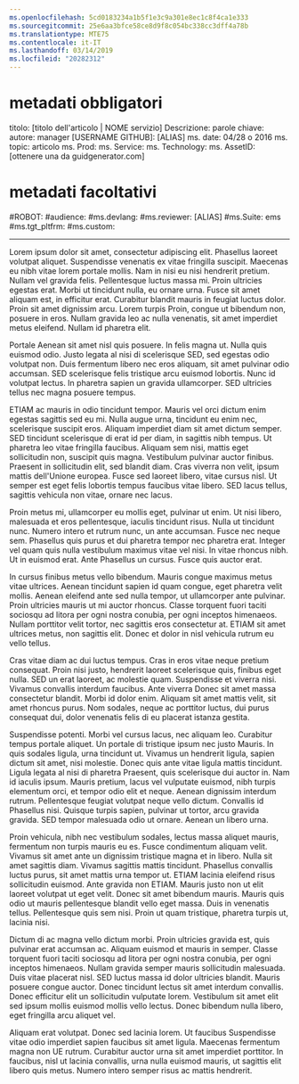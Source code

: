 ```yaml
---
ms.openlocfilehash: 5cd0183234a1b5f1e3c9a301e8ec1c8f4ca1e333
ms.sourcegitcommit: 25e6aa3bfce58ce8d9f8c054bc338cc3dff4a78b
ms.translationtype: MTE75
ms.contentlocale: it-IT
ms.lasthandoff: 03/14/2019
ms.locfileid: "20282312"
---
```

# <a name="required-metadata"></a>metadati obbligatori

titolo: [titolo dell'articolo | NOME servizio] Descrizione: parole chiave: autore: manager [USERNAME GITHUB]: [ALIAS] ms. date: 04/28 o 2016 ms. topic: articolo ms. Prod: ms. Service: ms. Technology: ms. AssetID: [ottenere una da guidgenerator.com]

# <a name="optional-metadata"></a>metadati facoltativi

#<a name="robots"></a>ROBOT:
#<a name="audience"></a>audience:
#<a name="msdevlang"></a>ms.devlang:
#<a name="msreviewer-alias"></a>ms.reviewer: [ALIAS]
#<a name="mssuite-ems"></a>ms.Suite: ems
#<a name="mstgtpltfrm"></a>ms.tgt_pltfrm:
#<a name="mscustom"></a>ms.custom:

---
Lorem ipsum dolor sit amet, consectetur adipiscing elit. Phasellus laoreet volutpat aliquet. Suspendisse venenatis ex vitae fringilla suscipit. Maecenas eu nibh vitae lorem portale mollis. Nam in nisi eu nisi hendrerit pretium. Nullam vel gravida felis. Pellentesque luctus massa mi. Proin ultricies egestas erat. Morbi ut tincidunt nulla, eu ornare urna. Fusce sit amet aliquam est, in efficitur erat. Curabitur blandit mauris in feugiat luctus dolor. Proin sit amet dignissim arcu. Lorem turpis Proin, congue ut bibendum non, posuere in eros. Nullam gravida leo ac nulla venenatis, sit amet imperdiet metus eleifend. Nullam id pharetra elit.

Portale Aenean sit amet nisl quis posuere. In felis magna ut. Nulla quis euismod odio. Justo legata al nisi di scelerisque SED, sed egestas odio volutpat non. Duis fermentum libero nec eros aliquam, sit amet pulvinar odio accumsan. SED scelerisque felis tristique arcu euismod lobortis. Nunc id volutpat lectus. In pharetra sapien un gravida ullamcorper. SED ultricies tellus nec magna posuere tempus.

ETIAM ac mauris in odio tincidunt tempor. Mauris vel orci dictum enim egestas sagittis sed eu mi. Nulla augue urna, tincidunt eu enim nec, scelerisque suscipit eros. Aliquam imperdiet diam sit amet dictum semper. SED tincidunt scelerisque di erat id per diam, in sagittis nibh tempus. Ut pharetra leo vitae fringilla faucibus. Aliquam sem nisi, mattis eget sollicitudin non, suscipit quis magna. Vestibulum pulvinar auctor finibus. Praesent in sollicitudin elit, sed blandit diam. Cras viverra non velit, ipsum mattis dell'Unione europea. Fusce sed laoreet libero, vitae cursus nisl. Ut semper est eget felis lobortis tempus faucibus vitae libero. SED lacus tellus, sagittis vehicula non vitae, ornare nec lacus.

Proin metus mi, ullamcorper eu mollis eget, pulvinar ut enim. Ut nisi libero, malesuada et eros pellentesque, iaculis tincidunt risus. Nulla ut tincidunt nunc. Numero intero et rutrum nunc, un ante accumsan. Fusce nec neque sem. Phasellus quis purus et dui pharetra tempor nec pharetra erat. Integer vel quam quis nulla vestibulum maximus vitae vel nisi. In vitae rhoncus nibh. Ut in euismod erat. Ante Phasellus un cursus. Fusce quis auctor erat.

In cursus finibus metus vello bibendum. Mauris congue maximus metus vitae ultrices. Aenean tincidunt sapien id quam congue, eget pharetra velit mollis. Aenean eleifend ante sed nulla tempor, ut ullamcorper ante pulvinar. Proin ultricies mauris ut mi auctor rhoncus. Classe torquent fuori taciti sociosqu ad litora per ogni nostra conubia, per ogni inceptos himenaeos. Nullam porttitor velit tortor, nec sagittis eros consectetur at. ETIAM sit amet ultrices metus, non sagittis elit. Donec et dolor in nisl vehicula rutrum eu vello tellus.

Cras vitae diam ac dui luctus tempus. Cras in eros vitae neque pretium consequat. Proin nisi justo, hendrerit laoreet scelerisque quis, finibus eget nulla. SED un erat laoreet, ac molestie quam. Suspendisse et viverra nisi. Vivamus convallis interdum faucibus. Ante viverra Donec sit amet massa consectetur blandit. Morbi id dolor enim. Aliquam sit amet mattis velit, sit amet rhoncus purus. Nom sodales, neque ac porttitor luctus, dui purus consequat dui, dolor venenatis felis di eu placerat istanza gestita.

Suspendisse potenti. Morbi vel cursus lacus, nec aliquam leo. Curabitur tempus portale aliquet. Un portale di tristique ipsum nec justo Mauris. In quis sodales ligula, urna tincidunt ut. Vivamus un hendrerit ligula, sapien dictum sit amet, nisi molestie. Donec quis ante vitae ligula mattis tincidunt. Ligula legata al nisi di pharetra Praesent, quis scelerisque dui auctor in. Nam id iaculis ipsum. Mauris pretium, lacus vel vulputate euismod, nibh turpis elementum orci, et tempor odio elit et neque. Aenean dignissim interdum rutrum. Pellentesque feugiat volutpat neque vello dictum. Convallis id Phasellus nisi. Quisque turpis sapien, pulvinar ut tortor, arcu gravida gravida. SED tempor malesuada odio ut ornare. Aenean un libero urna.

Proin vehicula, nibh nec vestibulum sodales, lectus massa aliquet mauris, fermentum non turpis mauris eu es. Fusce condimentum aliquam velit. Vivamus sit amet ante un dignissim tristique magna et in libero. Nulla sit amet sagittis diam. Vivamus sagittis mattis tincidunt. Phasellus convallis luctus purus, sit amet mattis urna tempor ut. ETIAM lacinia eleifend risus sollicitudin euismod. Ante gravida non ETIAM. Mauris justo non ut elit laoreet volutpat ut eget velit. Donec sit amet bibendum mauris. Mauris quis odio ut mauris pellentesque blandit vello eget massa. Duis in venenatis tellus. Pellentesque quis sem nisi. Proin ut quam tristique, pharetra turpis ut, lacinia nisi.

Dictum di ac magna vello dictum morbi. Proin ultricies gravida est, quis pulvinar erat accumsan ac. Aliquam euismod et mauris in semper. Classe torquent fuori taciti sociosqu ad litora per ogni nostra conubia, per ogni inceptos himenaeos. Nullam gravida semper mauris sollicitudin malesuada. Duis vitae placerat nisl. SED luctus massa id dolor ultricies blandit. Mauris posuere congue auctor. Donec tincidunt lectus sit amet interdum convallis. Donec efficitur elit un sollicitudin vulputate lorem. Vestibulum sit amet elit sed ipsum mollis euismod mollis vello lectus. Donec bibendum nulla libero, eget fringilla arcu aliquet vel.

Aliquam erat volutpat. Donec sed lacinia lorem. Ut faucibus Suspendisse vitae odio imperdiet sapien faucibus sit amet ligula. Maecenas fermentum magna non UE rutrum. Curabitur auctor urna sit amet imperdiet porttitor. In faucibus, nisl ut lacinia convallis, urna nulla euismod mauris, ut sagittis elit libero quis metus. Numero intero semper risus ac mattis hendrerit.
